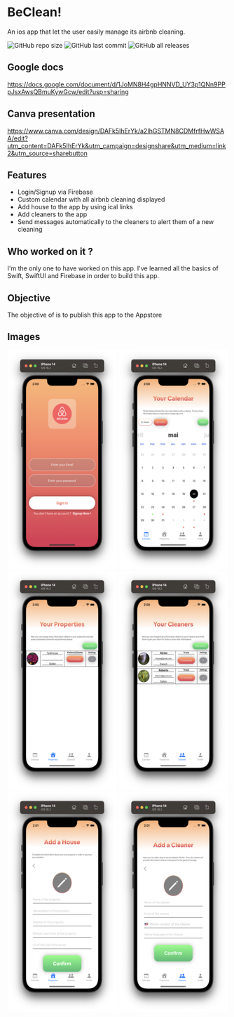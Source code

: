 # BeClean!
An ios app that let the user easily manage its airbnb cleaning.

![GitHub repo size](https://img.shields.io/github/repo-size/7ntys/BeClean) ![GitHub last commit](https://img.shields.io/github/last-commit/7ntys/BeClean) ![GitHub all releases](https://img.shields.io/github/downloads/7ntys/BeClean/total)

## Google docs 

https://docs.google.com/document/d/1JoMN8H4gpHNNVD_UY3p1QNn9PPpJsxAwsQBmuKywGcw/edit?usp=sharing

## Canva presentation

https://www.canva.com/design/DAFk5IhErYk/a2IhGSTMN8CDMfrfHwWSAA/edit?utm_content=DAFk5IhErYk&utm_campaign=designshare&utm_medium=link2&utm_source=sharebutton

## Features
- Login/Signup via Firebase
- Custom calendar with all airbnb cleaning displayed
- Add house to the app by using ical links
- Add cleaners to the app
- Send messages automatically to the cleaners to alert them of a new cleaning

## Who worked on it ?

I'm the only one to have worked on this app. I've learned all the basics of Swift, SwiftUI and Firebase in order to build this app.

## Objective

The objective of is to publish this app to the Appstore

## Images

<img src="images/Beclean-login.png" width="250" height="500"> <img src="images/Beclean-calendar.png" width="250" height="500"> <img src="images/Beclean-house.png" width="250" height="500"> <img src="images/Beclean-cleaner.png" width="250" height="500"> <img src="images/Beclean-addhouse.png" width="250" height="500"> <img src="images/Beclean-addcleaner.png" width="250" height="500">
